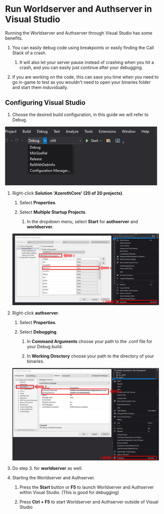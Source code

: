 # Run Worldserver and Authserver in Visual Studio

Running the Worldserver and Authserver through Visual Studio has some benefits.

1. You can easily debug code using breakpoints or easily finding the Call Stack of a crash.

    1. It will also let your server pause instead of crashing when you hit a crash, and you can easily just continue after your debugging. 

1. If you are working on the code, this can save you time when you need to go in-game to test as you wouldn't need to open your binaries folder and start them induvidually.

## Configuring Visual Studio

1. Choose the desired build configuration, in this guide we will refer to Debug.

![run-worldserver-and-authserver-in-visual-studio](images/run-worldserver-and-authserver-in-visual-studio-1.jpg)

1. Right-click **Solution 'AzerothCore' (20 of 20 projects)**.

    1. Select **Properties**.

    1. Select **Multiple Startup Projects**.

        1. In the dropdown menu, select **Start** for **authserver** and **worldserver**.

    ![run-worldserver-and-authserver-in-visual-studio-2](images/run-worldserver-and-authserver-in-visual-studio-2.jpg)

1. Right-click **authserver**.

    1. Select **Properties**.

    1. Select **Debugging**.

        1. In **Command Arguments** choose your path to the .conf file for your Debug build.

        1. In **Working Directory** choose your path to the directory of your binaries.

    ![run-worldserver-and-authserver-in-visual-studio-3](images/run-worldserver-and-authserver-in-visual-studio-3.jpg)

1. Do step 3. for **worldserver** as well.

1. Starting the Worldserver and Authserver.

    1. Press the **Start** button or **F5** to launch Worldserver and Authserver within Visual Studio. (This is good for debugging)

    1. Press **Ctrl + F5** to start Worldserver and Authserver outside of Visual Studio
